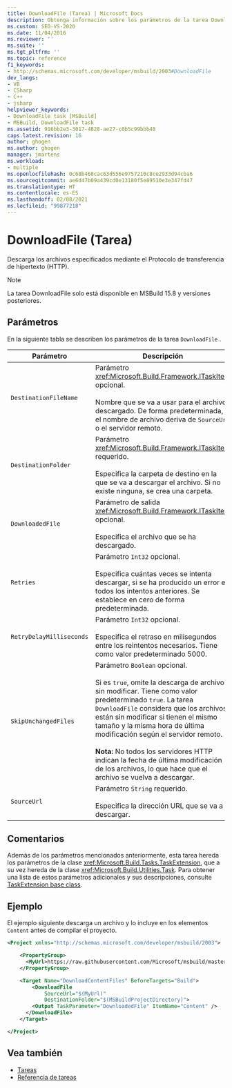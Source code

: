 ```yaml
---
title: DownloadFile (Tarea) | Microsoft Docs
description: Obtenga información sobre los parámetros de la tarea DownloadFile de MSBuild que descarga los archivos especificados mediante HTTP.
ms.custom: SEO-VS-2020
ms.date: 11/04/2016
ms.reviewer: ''
ms.suite: ''
ms.tgt_pltfrm: ''
ms.topic: reference
f1_keywords:
- http://schemas.microsoft.com/developer/msbuild/2003#DownloadFile
dev_langs:
- VB
- CSharp
- C++
- jsharp
helpviewer_keywords:
- DownloadFile task [MSBuild]
- MSBuild, DownloadFile task
ms.assetid: 916bb2e3-3017-4828-ae27-c0b5c99bbb48
caps.latest.revision: 16
author: ghogen
ms.author: ghogen
manager: jmartens
ms.workload:
- multiple
ms.openlocfilehash: 0c68b468cac63d556e9757210c8ce2933d94cba6
ms.sourcegitcommit: ae6d47b09a439cd0e13180f5e89510e3e347fd47
ms.translationtype: HT
ms.contentlocale: es-ES
ms.lasthandoff: 02/08/2021
ms.locfileid: "99877218"
---
```

# <a name="downloadfile-task"></a>DownloadFile (Tarea)

Descarga los archivos especificados mediante el Protocolo de transferencia de hipertexto (HTTP).

>[!NOTE]
>La tarea DownloadFile solo está disponible en MSBuild 15.8 y versiones posteriores.

## <a name="parameters"></a>Parámetros

En la siguiente tabla se describen los parámetros de la tarea `DownloadFile` .

|Parámetro|Descripción|
|---------------|-----------------|
|`DestinationFileName`|Parámetro <xref:Microsoft.Build.Framework.ITaskItem> opcional.<br /><br /> Nombre que se va a usar para el archivo descargado.  De forma predeterminada, el nombre de archivo deriva de `SourceUrl` o el servidor remoto.|
|`DestinationFolder`|Parámetro <xref:Microsoft.Build.Framework.ITaskItem> requerido.<br /><br /> Especifica la carpeta de destino en la que se va a descargar el archivo.  Si no existe ninguna, se crea una carpeta.|
|`DownloadedFile`|Parámetro de salida <xref:Microsoft.Build.Framework.ITaskItem> opcional.<br /><br /> Especifica el archivo que se ha descargado.|
|`Retries`|Parámetro `Int32` opcional.<br /><br /> Especifica cuántas veces se intenta descargar, si se ha producido un error en todos los intentos anteriores. Se establece en cero de forma predeterminada.|
|`RetryDelayMilliseconds`|Parámetro `Int32` opcional.<br /><br /> Especifica el retraso en milisegundos entre los reintentos necesarios. Tiene como valor predeterminado 5000.|
|`SkipUnchangedFiles`|Parámetro `Boolean` opcional.<br /><br /> Si es `true`, omite la descarga de archivos sin modificar. Tiene como valor predeterminado `true`. La tarea `DownloadFile` considera que los archivos están sin modificar si tienen el mismo tamaño y la misma hora de última modificación según el servidor remoto. <br /><br />**Nota:** No todos los servidores HTTP indican la fecha de última modificación de los archivos, lo que hace que el archivo se vuelva a descargar.|
|`SourceUrl`|Parámetro `String` requerido.<br /><br /> Especifica la dirección URL que se va a descargar.|

## <a name="remarks"></a>Comentarios

Además de los parámetros mencionados anteriormente, esta tarea hereda los parámetros de la clase <xref:Microsoft.Build.Tasks.TaskExtension>, que a su vez hereda de la clase <xref:Microsoft.Build.Utilities.Task>. Para obtener una lista de estos parámetros adicionales y sus descripciones, consulte [TaskExtension base class](../msbuild/taskextension-base-class.md).

## <a name="example"></a>Ejemplo

El ejemplo siguiente descarga un archivo y lo incluye en los elementos `Content` antes de compilar el proyecto.

```xml
<Project xmlns="http://schemas.microsoft.com/developer/msbuild/2003">

    <PropertyGroup>
      <MyUrl>https://raw.githubusercontent.com/Microsoft/msbuild/master/LICENSE</MyUrl>
    </PropertyGroup>

    <Target Name="DownloadContentFiles" BeforeTargets="Build">
        <DownloadFile
            SourceUrl="$(MyUrl)"
            DestinationFolder="$(MSBuildProjectDirectory)">
        <Output TaskParameter="DownloadedFile" ItemName="Content" />
      </DownloadFile>
    </Target>

</Project>
```

## <a name="see-also"></a>Vea también

- [Tareas](../msbuild/msbuild-tasks.md)
- [Referencia de tareas](../msbuild/msbuild-task-reference.md)
